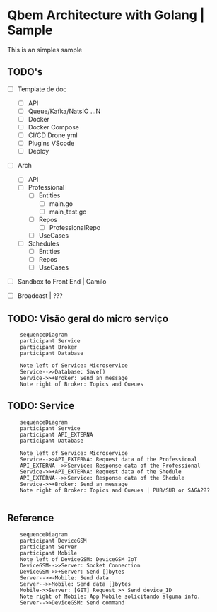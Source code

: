 # Qbem Architecture with Golang | Sample

This is an simples sample

## TODO's

- [ ] Template de doc
  - [ ] API
  - [ ] Queue/Kafka/NatsIO ...N
  - [ ] Docker
  - [ ] Docker Compose
  - [ ] CI/CD Drone yml
  - [ ] Plugins VScode
  - [ ] Deploy
- [ ] Arch
  - [ ] API
  - [ ] Professional
    - [ ] Entities
      - [ ] main.go 
      - [ ] main_test.go 
    - [ ] Repos
      - [ ] ProfessionalRepo
    - [ ] UseCases
  - [ ] Schedules
    - [ ] Entities
    - [ ] Repos
    - [ ] UseCases
- [ ] Sandbox to Front End | Camilo
- [ ] Broadcast | ???


## TODO: Visão geral do micro serviço
```mermaid
    sequenceDiagram
    participant Service
    participant Broker
    participant Database

    Note left of Service: Microservice
    Service-->>Database: Save()
    Service->>+Broker: Send an message
    Note right of Broker: Topics and Queues
```


## TODO: Service
```mermaid
    sequenceDiagram
    participant Service
    participant API_EXTERNA
    participant Database

    Note left of Service: Microservice
    Service-->>API_EXTERNA: Request data of the Professional
    API_EXTERNA-->>Service: Response data of the Professional
    Service->>+API_EXTERNA: Request data of the Shedule
    API_EXTERNA-->>Service: Response data of the Shedule
    Service->>+Broker: Send an message
    Note right of Broker: Topics and Queues | PUB/SUB or SAGA???
    

```

## Reference
```mermaid
    sequenceDiagram
    participant DeviceGSM
    participant Server
    participant Mobile
    Note left of DeviceGSM: DeviceGSM IoT
    DeviceGSM-->>Server: Socket Connection
    DeviceGSM->>+Server: Send []bytes
    Server-->>-Mobile: Send data
    Server-->>Mobile: Send data []bytes 
    Mobile->>Server: [GET] Request >> Send device_ID 
    Note right of Mobile: App Mobile solicitando alguma info.
    Server-->>DeviceGSM: Send command
```